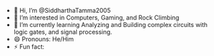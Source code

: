 - 👋 Hi, I’m @SiddharthaTamma2005
- 👀 I’m interested in Computers, Gaming, and Rock Climbing
- 🌱 I’m currently learning Analyzing and Building complex circuits with logic gates, and signal processing. 
- 😄 Pronouns: He/Him
- ⚡ Fun fact: 

<!---
SiddharthaTamma2005/SiddharthaTamma2005 is a ✨ special ✨ repository because its `README.md` (this file) appears on your GitHub profile.
You can click the Preview link to take a look at your changes.
--->
